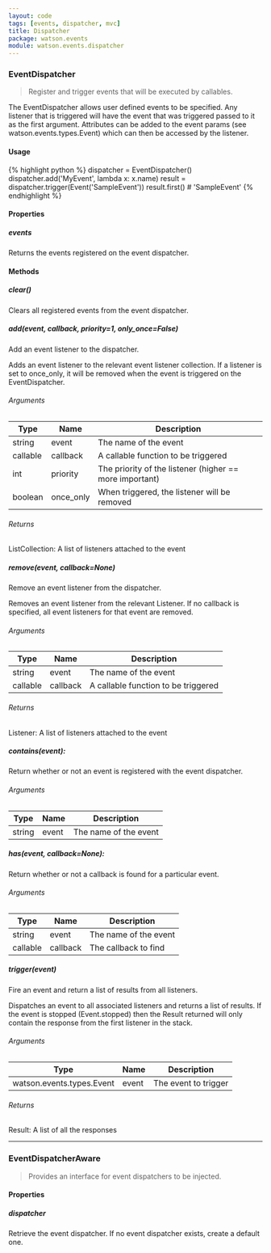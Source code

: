 ```yaml
---
layout: code
tags: [events, dispatcher, mvc]
title: Dispatcher
package: watson.events
module: watson.events.dispatcher
---
```


### EventDispatcher

> Register and trigger events that will be executed by callables.

The EventDispatcher allows user defined events to be specified. Any listener that is triggered will have the event that was triggered passed to it as the first argument. Attributes can be added to the event params (see watson.events.types.Event) which can then be accessed by the listener.

#### Usage

{% highlight python %}
dispatcher = EventDispatcher()
dispatcher.add('MyEvent', lambda x: x.name)
result = dispatcher.trigger(Event('SampleEvent'))
result.first()  # 'SampleEvent'
{% endhighlight %}

#### Properties

##### events

Returns the events registered on the event dispatcher.

#### Methods

##### clear()

Clears all registered events from the event dispatcher.

##### add(event, callback, priority=1, only_once=False)

Add an event listener to the dispatcher.

Adds an event listener to the relevant event listener collection. If a listener is set to once_only, it will be removed when the event is triggered on the EventDispatcher.

###### Arguments

Type | Name | Description
-------- | -------- | -----------
string | event | The name of the event
callable | callback | A callable function to be triggered
int | priority | The priority of the listener (higher == more important)
boolean | once_only | When triggered, the listener will be removed

###### Returns

ListCollection: A list of listeners attached to the event

##### remove(event, callback=None)

Remove an event listener from the dispatcher.

Removes an event listener from the relevant Listener.
If no callback is specified, all event listeners for that event are removed.

###### Arguments

Type | Name | Description
-------- | -------- | -----------
string | event | The name of the event
callable | callback | A callable function to be triggered

###### Returns

Listener: A list of listeners attached to the event

##### __contains__(event):

Return whether or not an event is registered with the event dispatcher.

###### Arguments

Type | Name | Description
-------- | -------- | -----------
string | event | The name of the event

##### has(event, callback=None):

Return whether or not a callback is found for a particular event.

###### Arguments

Type | Name | Description
-------- | -------- | -----------
string | event | The name of the event
callable | callback | The callback to find

##### trigger(event)

Fire an event and return a list of results from all listeners.

Dispatches an event to all associated listeners and returns a list of results. If the event is stopped (Event.stopped) then the Result returned will only contain the response from the first listener in the stack.

###### Arguments

Type | Name | Description
-------- | -------- | -----------
watson.events.types.Event | event | The event to trigger

###### Returns

Result: A list of all the responses

--------


### EventDispatcherAware

> Provides an interface for event dispatchers to be injected.

#### Properties

##### dispatcher

Retrieve the event dispatcher. If no event dispatcher exists, create a default one.
